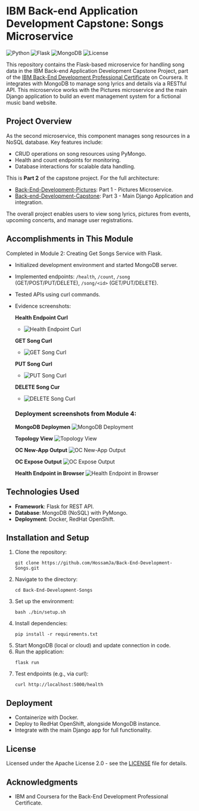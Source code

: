 
# IBM Back-end Application Development Capstone: Songs Microservice

![Python](https://img.shields.io/badge/Python-3.8%2B-blue?logo=python)
![Flask](https://img.shields.io/badge/Flask-2.0%2B-black?logo=flask)
![MongoDB](https://img.shields.io/badge/MongoDB-5.0%2B-green?logo=mongodb)
![License](https://img.shields.io/badge/License-Apache%202.0-orange)

This repository contains the Flask-based microservice for handling song data in the IBM Back-end Application Development Capstone Project, part of the [IBM Back-End Development Professional Certificate](https://www.coursera.org/professional-certificates/ibm-backend-development) on Coursera. It integrates with MongoDB to manage song lyrics and details via a RESTful API. This microservice works with the Pictures microservice and the main Django application to build an event management system for a fictional music band website.

## Project Overview

As the second microservice, this component manages song resources in a NoSQL database. Key features include:
- CRUD operations on song resources using PyMongo.
- Health and count endpoints for monitoring.
- Database interactions for scalable data handling.

This is **Part 2** of the capstone project. For the full architecture:
- [Back-End-Development-Pictures](https://github.com/HossamJa/Back-End-Development-Pictures): Part 1 - Pictures Microservice.
- [Back-end-Development-Capstone](https://github.com/HossamJa/Back-end-Development-Capstone): Part 3 - Main Django Application and integration.

The overall project enables users to view song lyrics, pictures from events, upcoming concerts, and manage user registrations.

## Accomplishments in This Module

Completed in Module 2: Creating Get Songs Service with Flask.
- Initialized development environment and started MongoDB server.
- Implemented endpoints: `/health`, `/count`, `/song` (GET/POST/PUT/DELETE), `/song/<id>` (GET/PUT/DELETE).
- Tested APIs using curl commands.
- Evidence screenshots:

  **Health Endpoint Curl**
  - ![Health Endpoint Curl](screenshots/songs-ex1-health-curl.PNG)

  **GET Song Curl**
  - ![GET Song Curl](screenshots/songs-ex2-get-song-curl.PNG)

  **PUT Song Curl**
  - ![PUT Song Curl](screenshots/songs-ex5-put-song-passing.PNG)

  **DELETE Song Cur**
  - ![DELETE Song Curl](screenshots/songs-ex6-delete-song-passing.PNG)

  ### Deployment screenshots from Module 4:

    **MongoDB Deploymen**
    ![MongoDB Deployment](screenshots/deploy-getsong-1.PNG)
 
    **Topology View**
    ![Topology View](https://github.com/HossamJa/Back-end-Development-Capstone/blob/main/screenshots/Songs-Microservice-and-MongoDb-in-OpenShift.PNG)
 
    **OC New-App Output**
    ![OC New-App Output](screenshots/deploy-getsong-3.PNG)
 
    **OC Expose Output**
    ![OC Expose Output](screenshots/deploy-getsong-4.PNG)
 
    **Health Endpoint in Browser**
    ![Health Endpoint in Browser](screenshots/deploy-getsong-5.PNG)

## Technologies Used

- **Framework**: Flask for REST API.
- **Database**: MongoDB (NoSQL) with PyMongo.
- **Deployment**: Docker, RedHat OpenShift.

## Installation and Setup

1. Clone the repository:
   ```
   git clone https://github.com/HossamJa/Back-End-Development-Songs.git
   ```
2. Navigate to the directory:
   ```
   cd Back-End-Development-Songs
   ```
3. Set up the environment:
   ```
   bash ./bin/setup.sh
   ```
4. Install dependencies:
   ```
   pip install -r requirements.txt
   ```
5. Start MongoDB (local or cloud) and update connection in code.
6. Run the application:
   ```
   flask run
   ```
7. Test endpoints (e.g., via curl):
   ```
   curl http://localhost:5000/health
   ```

## Deployment

- Containerize with Docker.
- Deploy to RedHat OpenShift, alongside MongoDB instance.
- Integrate with the main Django app for full functionality.

## License

Licensed under the Apache License 2.0 - see the [LICENSE](LICENSE) file for details.

## Acknowledgments

- IBM and Coursera for the Back-End Development Professional Certificate.
